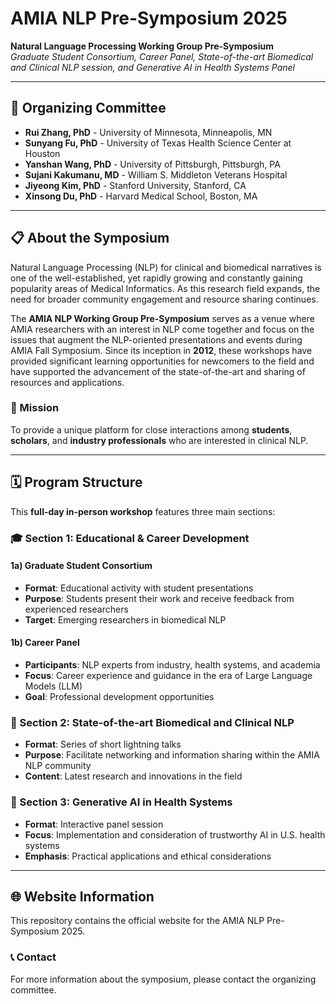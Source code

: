 # AMIA NLP Pre-Symposium 2025

**Natural Language Processing Working Group Pre-Symposium**  
*Graduate Student Consortium, Career Panel, State-of-the-art Biomedical and Clinical NLP session, and Generative AI in Health Systems Panel*

---

## 👥 Organizing Committee

- **Rui Zhang, PhD** - University of Minnesota, Minneapolis, MN
- **Sunyang Fu, PhD** - University of Texas Health Science Center at Houston
- **Yanshan Wang, PhD** - University of Pittsburgh, Pittsburgh, PA
- **Sujani Kakumanu, MD** - William S. Middleton Veterans Hospital
- **Jiyeong Kim, PhD** - Stanford University, Stanford, CA
- **Xinsong Du, PhD** - Harvard Medical School, Boston, MA

---

## 📋 About the Symposium

Natural Language Processing (NLP) for clinical and biomedical narratives is one of the well-established, yet rapidly growing and constantly gaining popularity areas of Medical Informatics. As this research field expands, the need for broader community engagement and resource sharing continues.

The **AMIA NLP Working Group Pre-Symposium** serves as a venue where AMIA researchers with an interest in NLP come together and focus on the issues that augment the NLP-oriented presentations and events during AMIA Fall Symposium. Since its inception in **2012**, these workshops have provided significant learning opportunities for newcomers to the field and have supported the advancement of the state-of-the-art and sharing of resources and applications.

### 🎯 Mission
To provide a unique platform for close interactions among **students**, **scholars**, and **industry professionals** who are interested in clinical NLP.

---

## 🗓️ Program Structure

This **full-day in-person workshop** features three main sections:

### 🎓 Section 1: Educational & Career Development

#### 1a) Graduate Student Consortium
- **Format**: Educational activity with student presentations
- **Purpose**: Students present their work and receive feedback from experienced researchers
- **Target**: Emerging researchers in biomedical NLP

#### 1b) Career Panel
- **Participants**: NLP experts from industry, health systems, and academia
- **Focus**: Career experience and guidance in the era of Large Language Models (LLM)
- **Goal**: Professional development opportunities

### 🔬 Section 2: State-of-the-art Biomedical and Clinical NLP
- **Format**: Series of short lightning talks
- **Purpose**: Facilitate networking and information sharing within the AMIA NLP community
- **Content**: Latest research and innovations in the field

### 🤖 Section 3: Generative AI in Health Systems
- **Format**: Interactive panel session
- **Focus**: Implementation and consideration of trustworthy AI in U.S. health systems
- **Emphasis**: Practical applications and ethical considerations

---

## 🌐 Website Information

This repository contains the official website for the AMIA NLP Pre-Symposium 2025.

### 📞 Contact
For more information about the symposium, please contact the organizing committee.